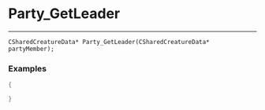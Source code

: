# Party_GetLeader
---
```
CSharedCreatureData* Party_GetLeader(CSharedCreatureData* partyMember);
```

### Examples
```cpp - C++
{

}
```
